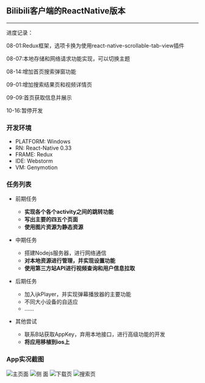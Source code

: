 ## Bilibili客户端的ReactNative版本
---
进度记录：

08-01:Redux框架，选项卡换为使用react-native-scrollable-tab-view插件

08-07:本地存储和网络请求功能实现，可以切换主题

08-14:增加首页搜索弹窗功能

09-01:增加搜索结果页和视频详情页

09-09:首页获取信息并展示

10-16:暂停开发

### 开发环境

+ PLATFORM:    Windows
+ RN:   React-Native 0.33
+ FRAME:   Redux
+ IDE:   Webstorm
+ VM:   Genymotion

### 任务列表

+ 前期任务
	+ **实现各个各个activity之间的跳转功能**
	+ **写出主要的四五个页面**
	+ **使用图片资源为静态资源**

+ 中期任务
	+ 搭建Nodejs服务器，进行网络通信
	+ **对本地资源进行管理，并实现设置功能**
	+ **使用第三方站API进行视频查询和用户信息拉取**

+ 后期任务
	+ 加入ijkPlayer，并实现弹幕播放器的主要功能
	+ 不同大小设备的自适应
	+ ......

+ 其他尝试
	+ 联系B站获取AppKey，弃用本地接口，进行高级功能的开发
	+ **将应用移植到ios上**

### App实况截图
![主页面](http://7xsm7w.com1.z0.glb.clouddn.com/327.jpg)
![侧 面](http://7xsm7w.com1.z0.glb.clouddn.com/8180010.png)
![下载页](http://7xsm7w.com1.z0.glb.clouddn.com/28180022.png)
![搜索页](http://7xsm7w.com1.z0.glb.clouddn.com/QQ%E6%88%AA%E5%9B%BE20160814173451.png)

